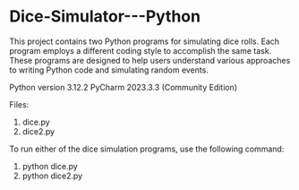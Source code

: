 # Dice-Simulator---Python
This project contains two Python programs for simulating dice rolls. Each program employs a different coding style to accomplish the same task. These programs are designed to help users understand various approaches to writing Python code and simulating random events.

Python version 3.12.2
PyCharm 2023.3.3 (Community Edition)

Files:
1. dice.py
2. dice2.py

To run either of the dice simulation programs, use the following command:
1. python dice.py
2. python dice2.py

